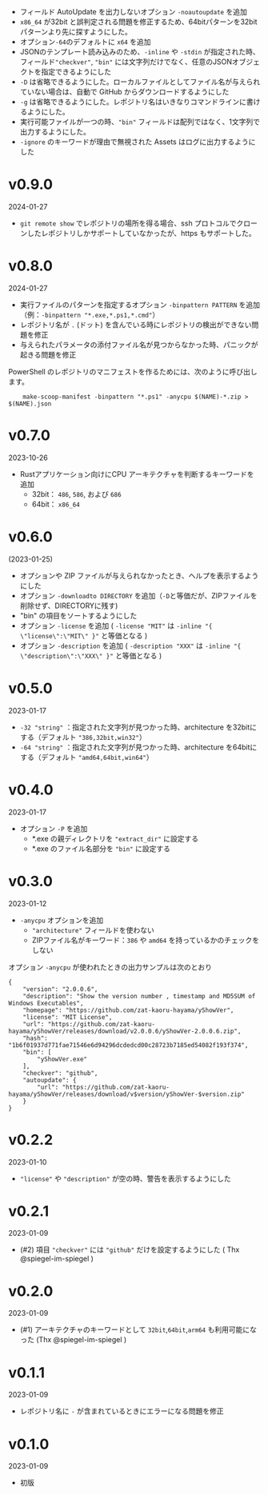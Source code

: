 - フィールド AutoUpdate を出力しないオプション `-noautoupdate` を追加
- `x86_64` が32bit と誤判定される問題を修正するため、64bitパターンを32bitパターンより先に探すようにした。
- オプション`-64`のデフォルトに `x64` を追加
- JSONのテンプレート読み込みのため、`-inline` や `-stdin` が指定された時、フィールド`"checkver"`, `"bin"` には文字列だけでなく、任意のJSONオブジェクトを指定できるようにした
- `-D` は省略できるようにした。ローカルファイルとしてファイル名が与えられていない場合は、自動で GitHub からダウンロードするようにした
- `-g` は省略できるようにした。レポジトリ名はいきなりコマンドラインに書けるようにした。
- 実行可能ファイルが一つの時、`"bin"` フィールドは配列ではなく、1文字列で出力するようにした。
- `-ignore` のキーワードが理由で無視された Assets はログに出力するようにした

v0.9.0
======
2024-01-27

- `git remote show` でレポジトリの場所を得る場合、ssh プロトコルでクローンしたレポジトリしかサポートしていなかったが、https もサポートした。

v0.8.0
======
2024-01-27

- 実行ファイルのパターンを指定するオプション `-binpattern PATTERN` を追加 （例：`-binpattern "*.exe,*.ps1,*.cmd"`）
- レポジトリ名が `.` (ドット) を含んでいる時にレポジトリの検出ができない問題を修正
- 与えられたパラメータの添付ファイル名が見つからなかった時、パニックが起きる問題を修正

PowerShell のレポジトリのマニフェストを作るためには、次のように呼び出します。

```
	make-scoop-manifest -binpattern "*.ps1" -anycpu $(NAME)-*.zip > $(NAME).json
```

v0.7.0
======
2023-10-26

- Rustアプリケーション向けにCPU アーキテクチャを判断するキーワードを追加
    - 32bit： `486`, `586`, および `686`
    - 64bit： `x86_64`

v0.6.0
======
(2023-01-25)

- オプションや ZIP ファイルが与えられなかったとき、ヘルプを表示するようにした
- オプション  `-downloadto DIRECTORY` を追加（`-D`と等価だが、ZIPファイルを削除せず、DIRECTORYに残す)
- "bin" の項目をソートするようにした
- オプション `-license` を追加 (  `-license "MIT"` は `-inline "{ \"license\":\"MIT\" }"` と等価となる )
- オプション `-description` を追加 (  `-description "XXX"` は `-inline "{ \"description\":\"XXX\" }"` と等価となる )

v0.5.0
=======
2023-01-17

- `-32 "string"` ：指定された文字列が見つかった時、architecture を32bitにする（デフォルト `"386,32bit,win32"`）
- `-64 "string"` ：指定された文字列が見つかった時、architecture を64bitにする（デフォルト `"amd64,64bit,win64"`）

v0.4.0
=======
2023-01-17

- オプション `-P` を追加
    - \*.exe の親ディレクトリを `"extract_dir"` に設定する
    - \*.exe のファイル名部分を `"bin"` に設定する

v0.3.0
=======
2023-01-12

- `-anycpu` オプションを追加
    - `"architecture"` フィールドを使わない
    - ZIPファイル名がキーワード：`386` や `amd64` を持っているかのチェックをしない

オプション `-anycpu` が使われたときの出力サンプルは次のとおり

```
{
    "version": "2.0.0.6",
    "description": "Show the version number , timestamp and MD5SUM of Windows Executables",
    "homepage": "https://github.com/zat-kaoru-hayama/yShowVer",
    "license": "MIT License",
    "url": "https://github.com/zat-kaoru-hayama/yShowVer/releases/download/v2.0.0.6/yShowVer-2.0.0.6.zip",
    "hash": "1b6f01937d771fae71546e6d94296dcdedcd00c28723b7185ed54082f193f374",
    "bin": [
        "yShowVer.exe"
    ],
    "checkver": "github",
    "autoupdate": {
        "url": "https://github.com/zat-kaoru-hayama/yShowVer/releases/download/v$version/yShowVer-$version.zip"
    }
}
```

v0.2.2
=======
2023-01-10

- `"license"` や `"description"` が空の時、警告を表示するようにした

v0.2.1
=======
2023-01-09

- (#2) 項目 `"checkver"` には `"github"` だけを設定するようにした (  Thx @spiegel-im-spiegel )

v0.2.0
=======
2023-01-09

- (#1) アーキテクチャのキーワードとして `32bit`,`64bit`,`arm64` も利用可能になった (Thx @spiegel-im-spiegel )


v0.1.1
=======
2023-01-09

- レポジトリ名に `-` が含まれているときにエラーになる問題を修正

v0.1.0
=======
2023-01-09

- 初版
